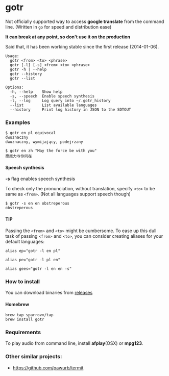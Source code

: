 # gotr

Not officially supported way to access **google translate** from the command line. (Written in `go` for speed and distribution ease)

**It can break at any point, so don't use it on the production**

Said that, it has been working stable since the first release (2014-01-06).

```
Usage:
  gotr <from> <to> <phrase>
  gotr [-l] [-s] <from> <to> <phrase>
  gotr -h | --help
  gotr --history
  gotr --list

Options:
  -h, --help    Show help
  -s, --speech  Enable speech synthesis
  -l, --log     Log query into ~/.gotr_history
  --list        List available languages
  --history     Print log history in JSON to the SDTOUT
```

### Examples

```
$ gotr en pl equivocal
dwuznaczny
dwuznaczny, wymijający, podejrzany
```

```
$ gotr en zh "May the force be with you"
愿原力与你同在
```

#### Speech synthesis

**-s** flag enables speech synthesis

To check only the pronunciation, without translation, specify `<to>` to be same as `<from>`.
(Not all languages support speech though)

```
$ gotr -s en en obstreperous
obstreperous
```

#### TIP

Passing the `<from>` and `<to>` might be cumbersome.
To ease up this dull task of passing `<from>` and `<to>`, you can consider creating aliases for your default languages:

`alias ep="gotr -l en pl"`

`alias pe="gotr -l pl en"`

`alias gees="gotr -l en en -s"`

### How to install

You can download binaries from [releases](https://github.com/sparrovv/gotr/releases)

#### Homebrew

```
brew tap sparrovv/tap
brew install gotr
```

### Requirements

To play audio from command line, install **afplay**(OSX) or **mpg123**.

### Other similar projects:

- https://github.com/pawurb/termit

